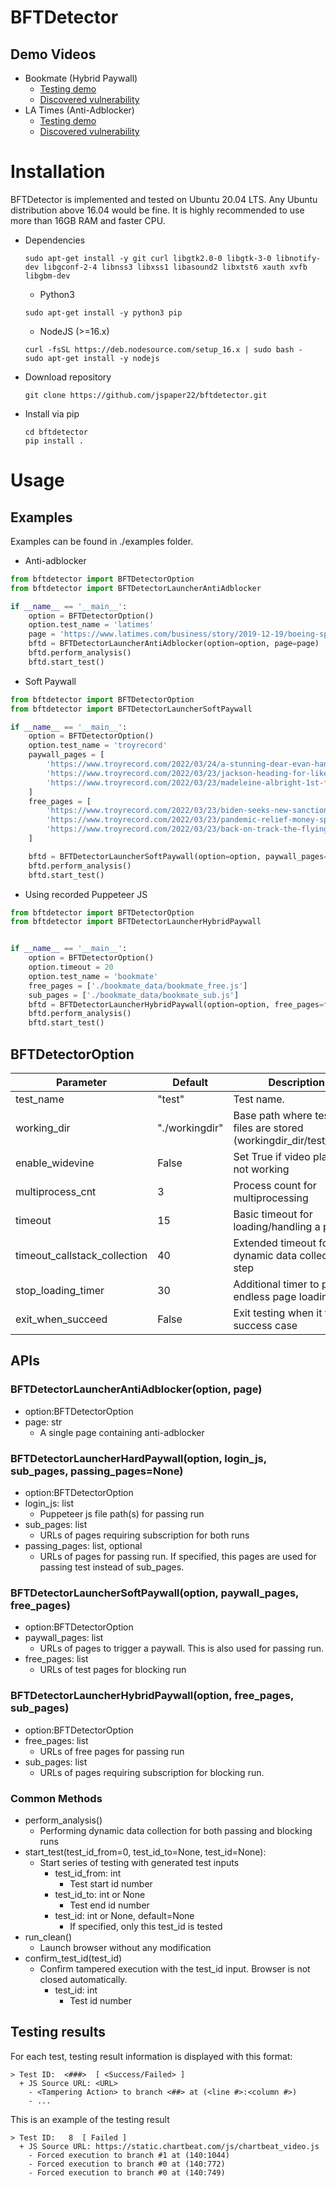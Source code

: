 # BFTDetector
## Demo Videos
+ Bookmate (Hybrid Paywall)
  + [Testing demo](https://drive.google.com/file/d/1GOJGvRgzhzTidFZDj9ve55gOAEu0HuJx/view?usp=sharing)
  + [Discovered vulnerability](https://drive.google.com/file/d/1Fy-717-xeM4n2-mGEvbOpMtIg6AaLavw/view?usp=sharing)
+ LA Times (Anti-Adblocker)
  + [Testing demo](https://drive.google.com/file/d/1tiQoxNRCIvkAhqKKNZBJL3r65wR-9GMv/view?usp=sharing)
  + [Discovered vulnerability](https://drive.google.com/file/d/1W7JyfLQcGiPqBt6Z2wyywzqnPM_StfJG/view?usp=sharing)

# Installation
BFTDetector is implemented and tested on Ubuntu 20.04 LTS. Any Ubuntu distribution above 16.04 would be fine.
It is highly recommended to use more than 16GB RAM and faster CPU.
+ Dependencies
    ```shell
    sudo apt-get install -y git curl libgtk2.0-0 libgtk-3-0 libnotify-dev libgconf-2-4 libnss3 libxss1 libasound2 libxtst6 xauth xvfb libgbm-dev
    ```
    + Python3
    ```shell
    sudo apt-get install -y python3 pip
    ```
    + NodeJS (>=16.x)
    ```shell
    curl -fsSL https://deb.nodesource.com/setup_16.x | sudo bash - 
    sudo apt-get install -y nodejs
    ```

+ Download repository
	```shell
	git clone https://github.com/jspaper22/bftdetector.git
	```
+ Install via pip
	```shell
	cd bftdetector
	pip install .
	```
 
# Usage

## Examples
Examples can be found in ./examples folder.
+ Anti-adblocker
```python
from bftdetector import BFTDetectorOption
from bftdetector import BFTDetectorLauncherAntiAdblocker

if __name__ == '__main__':
    option = BFTDetectorOption()
    option.test_name = 'latimes'
    page = 'https://www.latimes.com/business/story/2019-12-19/boeing-spacex-spacecraft-parachutes'
    bftd = BFTDetectorLauncherAntiAdblocker(option=option, page=page)
    bftd.perform_analysis()
    bftd.start_test()
```
+ Soft Paywall
```python
from bftdetector import BFTDetectorOption
from bftdetector import BFTDetectorLauncherSoftPaywall

if __name__ == '__main__':
    option = BFTDetectorOption()
    option.test_name = 'troyrecord'
    paywall_pages = [
        'https://www.troyrecord.com/2022/03/24/a-stunning-dear-evan-hansen-plays-proctors/',
        'https://www.troyrecord.com/2022/03/23/jackson-heading-for-likely-confirmation-despite-gop-darts/',
        'https://www.troyrecord.com/2022/03/23/madeleine-albright-1st-female-us-secretary-of-state-dies/'
    ]
    free_pages = [
        'https://www.troyrecord.com/2022/03/23/biden-seeks-new-sanctions-help-for-ukrainians-in-europe/',
        'https://www.troyrecord.com/2022/03/23/pandemic-relief-money-spent-on-hotel-ballpark-ski-slopes/',
        'https://www.troyrecord.com/2022/03/23/back-on-track-the-flying-horses-are-eager-to-get-back-in-the-swing-of-things-in-2022/'
    ]

    bftd = BFTDetectorLauncherSoftPaywall(option=option, paywall_pages=paywall_pages, free_pages=free_pages)
    bftd.perform_analysis()
    bftd.start_test()
```
+ Using recorded Puppeteer JS
```python
from bftdetector import BFTDetectorOption
from bftdetector import BFTDetectorLauncherHybridPaywall


if __name__ == '__main__':
    option = BFTDetectorOption()
    option.timeout = 20
    option.test_name = 'bookmate'
    free_pages = ['./bookmate_data/bookmate_free.js']
    sub_pages = ['./bookmate_data/bookmate_sub.js']
    bftd = BFTDetectorLauncherHybridPaywall(option=option, free_pages=free_pages, sub_pages=sub_pages)
    bftd.perform_analysis()
    bftd.start_test()
```

## BFTDetectorOption

| Parameter                    | Default        | Description                                                         |
|------------------------------|----------------|---------------------------------------------------------------------|
| test_name                    | "test"         | Test name.                                                          |
| working_dir                  | "./workingdir" | Base path where testing files are stored (workingdir_dir/test_name) |
| enable_widevine              | False          | Set True if video play is not working                               |
| multiprocess_cnt             | 3              | Process count for multiprocessing                                   |
| timeout                      | 15             | Basic timeout for loading/handling a page                           |
| timeout_callstack_collection | 40             | Extended timeout for dynamic data collection step                   |
| stop_loading_timer           | 30             | Additional timer to prevent endless page loading                    |
| exit_when_succeed            | False          | Exit testing when it finds success case                             |

## APIs
### BFTDetectorLauncherAntiAdblocker(option, page)
+ option:BFTDetectorOption
+ page: str
  + A single page containing anti-adblocker
### BFTDetectorLauncherHardPaywall(option, login_js, sub_pages, passing_pages=None)
+ option:BFTDetectorOption
+ login_js: list
  + Puppeteer js file path(s) for passing run
+ sub_pages: list
  + URLs of pages requiring subscription for both runs
+ passing_pages: list, optional
  + URLs of pages for passing run. If specified, this pages are used for passing test instead of sub_pages.
### BFTDetectorLauncherSoftPaywall(option, paywall_pages, free_pages)
+ option:BFTDetectorOption
+ paywall_pages: list
  + URLs of pages to trigger a paywall. This is also used for passing run.
+ free_pages: list
  + URLs of test pages for blocking run
### BFTDetectorLauncherHybridPaywall(option, free_pages, sub_pages)
+ option:BFTDetectorOption
+ free_pages: list
  + URLs of free pages for passing run 
+ sub_pages: list
  + URLs of pages requiring subscription for blocking run.

### Common Methods
+ perform_analysis()
  + Performing dynamic data collection for both passing and blocking runs
+ start_test(test_id_from=0, test_id_to=None, test_id=None):
  + Start series of testing with generated test inputs
    + test_id_from: int
      + Test start id number
    + test_id_to: int or None
      + Test end id number
    + test_id: int or None, default=None
      + If specified, only this test_id is tested
+ run_clean()
  + Launch browser without any modification
+ confirm_test_id(test_id)
  + Confirm tampered execution with the test_id input. Browser is not closed automatically.
    + test_id: int
      + Test id number

## Testing results
For each test, testing result information is displayed with this format:
```
> Test ID:  <###>  [ <Success/Failed> ]
  + JS Source URL: <URL> 
    - <Tampering Action> to branch <##> at (<line #>:<column #>)
    - ...
```
This is an example of the testing result
```
> Test ID:   8  [ Failed ]
  + JS Source URL: https://static.chartbeat.com/js/chartbeat_video.js 
    - Forced execution to branch #1 at (140:1044)
    - Forced execution to branch #0 at (140:772)
    - Forced execution to branch #0 at (140:749)
```